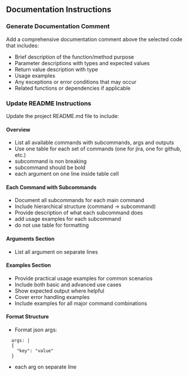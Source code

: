 ## Documentation Instructions

### Generate Documentation Comment

Add a comprehensive documentation comment above the selected code that includes:

- Brief description of the function/method purpose
- Parameter descriptions with types and expected values
- Return value description with type
- Usage examples
- Any exceptions or error conditions that may occur
- Related functions or dependencies if applicable

### Update README Instructions

Update the project README.md file to include:

#### Overview

- List all available commands with subcommands, args and outputs
- Use one table for each set of commands (one for jira, one for github, etc.)
- subcommand is non breaking
- subcommand should be bold
- each argument on one line inside table cell

#### Each Command with Subcommands

- Document all subcommands for each main command
- Include hierarchical structure (command -> subcommand)
- Provide description of what each subcommand does
- add usage examples for each subcommand
- do not use table for formatting

#### Arguments Section

- List all argument on separate lines

#### Examples Section

- Provide practical usage examples for common scenarios
- Include both basic and advanced use cases
- Show expected output where helpful
- Cover error handling examples
- Include examples for all major command combinations

#### Format Structure

- Format json args:

```
  args: |
  {
    "key": "value"
  }
```

- each arg on separate line
